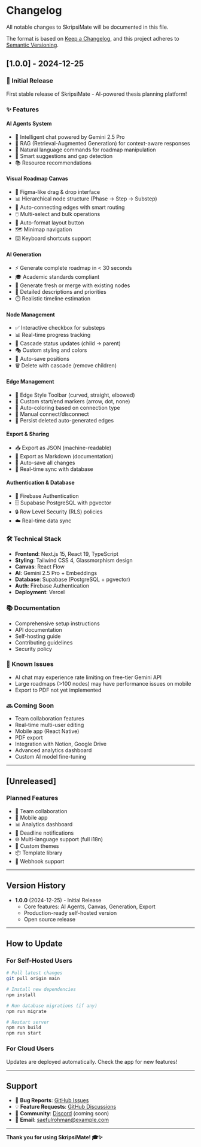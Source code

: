 # Changelog

All notable changes to SkripsiMate will be documented in this file.

The format is based on [Keep a Changelog](https://keepachangelog.com/en/1.0.0/),
and this project adheres to [Semantic Versioning](https://semver.org/spec/v2.0.0.html).

## [1.0.0] - 2024-12-25

### 🎉 Initial Release

First stable release of SkripsiMate - AI-powered thesis planning platform!

### ✨ Features

#### AI Agents System
- 🤖 Intelligent chat powered by Gemini 2.5 Pro
- 🧠 RAG (Retrieval-Augmented Generation) for context-aware responses
- 💬 Natural language commands for roadmap manipulation
- 🎯 Smart suggestions and gap detection
- 📚 Resource recommendations

#### Visual Roadmap Canvas
- 🎨 Figma-like drag & drop interface
- 📊 Hierarchical node structure (Phase → Step → Substep)
- 🔗 Auto-connecting edges with smart routing
- 🖱️ Multi-select and bulk operations
- 📐 Auto-format layout button
- 🗺️ Minimap navigation
- ⌨️ Keyboard shortcuts support

#### AI Generation
- ⚡ Generate complete roadmap in < 30 seconds
- 🎓 Academic standards compliant
- 🔄 Generate fresh or merge with existing nodes
- 📝 Detailed descriptions and priorities
- ⏱️ Realistic timeline estimation

#### Node Management
- ✅ Interactive checkbox for substeps
- 📊 Real-time progress tracking
- 🔄 Cascade status updates (child → parent)
- 🎭 Custom styling and colors
- 💾 Auto-save positions
- 🗑️ Delete with cascade (remove children)

#### Edge Management
- 🎨 Edge Style Toolbar (curved, straight, elbowed)
- 🎯 Custom start/end markers (arrow, dot, none)
- 🎨 Auto-coloring based on connection type
- 🔗 Manual connect/disconnect
- 💾 Persist deleted auto-generated edges

#### Export & Sharing
- 📥 Export as JSON (machine-readable)
- 📄 Export as Markdown (documentation)
- 💾 Auto-save all changes
- 🔄 Real-time sync with database

#### Authentication & Database
- 🔐 Firebase Authentication
- 🗄️ Supabase PostgreSQL with pgvector
- 🔒 Row Level Security (RLS) policies
- ☁️ Real-time data sync

### 🛠️ Technical Stack

- **Frontend**: Next.js 15, React 19, TypeScript
- **Styling**: Tailwind CSS 4, Glassmorphism design
- **Canvas**: React Flow
- **AI**: Gemini 2.5 Pro + Embeddings
- **Database**: Supabase (PostgreSQL + pgvector)
- **Auth**: Firebase Authentication
- **Deployment**: Vercel

### 📚 Documentation

- Comprehensive setup instructions
- API documentation
- Self-hosting guide
- Contributing guidelines
- Security policy

### 🐛 Known Issues

- AI chat may experience rate limiting on free-tier Gemini API
- Large roadmaps (>100 nodes) may have performance issues on mobile
- Export to PDF not yet implemented

### 🔜 Coming Soon

- Team collaboration features
- Real-time multi-user editing
- Mobile app (React Native)
- PDF export
- Integration with Notion, Google Drive
- Advanced analytics dashboard
- Custom AI model fine-tuning

---

## [Unreleased]

### Planned Features
- 👥 Team collaboration
- 📱 Mobile app
- 📊 Analytics dashboard
- 🔔 Deadline notifications
- 🌐 Multi-language support (full i18n)
- 🎨 Custom themes
- 📦 Template library
- 🔌 Webhook support

---

## Version History

- **1.0.0** (2024-12-25) - Initial Release
  - Core features: AI Agents, Canvas, Generation, Export
  - Production-ready self-hosted version
  - Open source release

---

## How to Update

### For Self-Hosted Users

```bash
# Pull latest changes
git pull origin main

# Install new dependencies
npm install

# Run database migrations (if any)
npm run migrate

# Restart server
npm run build
npm run start
```

### For Cloud Users

Updates are deployed automatically. Check the app for new features!

---

## Support

- 🐛 **Bug Reports**: [GitHub Issues](https://github.com/XenchinRyu7/SkripsiMate/issues)
- 💡 **Feature Requests**: [GitHub Discussions](https://github.com/XenchinRyu7/SkripsiMate/discussions)
- 💬 **Community**: [Discord](https://discord.gg/skripsimate) (coming soon)
- 📧 **Email**: saefulrohman@example.com

---

**Thank you for using SkripsiMate! 🎓✨**

